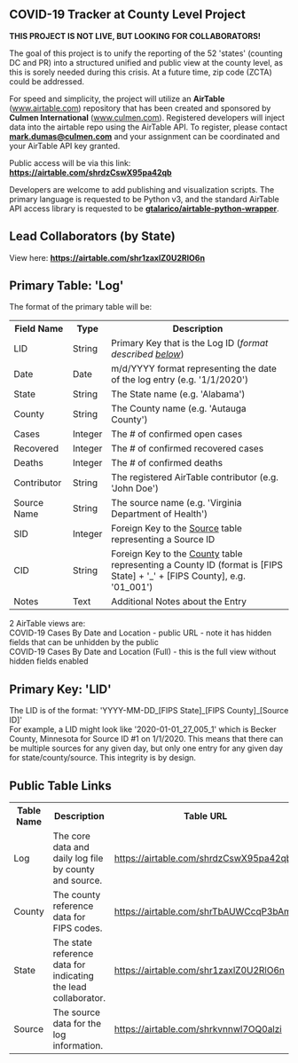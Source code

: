 <h2>COVID-19 Tracker at County Level Project</h2>

<b>THIS PROJECT IS NOT LIVE, BUT LOOKING FOR COLLABORATORS!</b>

The goal of this project is to unify the reporting of the 52 'states' (counting DC and PR) into a structured unified and public view at the county level, as this is sorely needed during this crisis.  At a future time, zip code (ZCTA) could be addressed.<br>

For speed and simplicity, the project will utilize an <b>AirTable</b> (www.airtable.com) repository that has been created and sponsored by <b>Culmen International</b> (www.culmen.com).  Registered developers will inject data into the airtable repo using the AirTable API.  To register, please contact <b>mark.dumas@culmen.com</b> and your assignment can be coordinated and your AirTable API key granted.<br>    

Public access will be via this link: <b><a href="https://airtable.com/shrdzCswX95pa42qb" target="_blank">https://airtable.com/shrdzCswX95pa42qb</a></b><br>

Developers are welcome to add publishing and visualization scripts.  The primary language is requested to be Python v3, and the standard AirTable API access library is requested to be <b><a href="https://github.com/gtalarico/airtable-python-wrapper" target="_blank">gtalarico/airtable-python-wrapper</a></b>.<br>

<h2>Lead Collaborators (by State)</h2>

View here: <b><a href="https://airtable.com/shr1zaxlZ0U2RlO6n" target="_blank">https://airtable.com/shr1zaxlZ0U2RlO6n</a></b><br>

<h2>Primary Table: 'Log'</h2>

The format of the primary table will be:

<table>
  <tr>
    <th>Field Name</th>
    <th>Type</th>
    <th>Description</th>
  </tr>
  <tr>
    <td>LID</td>
    <td>String</td>
    <td>Primary Key that is the Log ID (<i>format described <a href='https://github.com/mezcalhead/covid-19-tracker/blob/master/README.md#primary-key-lid'>below</a></i>)</td>
  </tr>
  <tr>
    <td>Date</td>
    <td>Date</td>
    <td>m/d/YYYY format representing the date of the log entry (e.g. '1/1/2020')</td>
  </tr>
  <tr>
    <td>State</td>
    <td>String</td>
    <td>The State name (e.g. 'Alabama')</td>
  </tr>
  <tr>
    <td>County</td>
    <td>String</td>
    <td>The County name (e.g. 'Autauga County')</td>
  </tr>
  <tr>
    <td>Cases</td>
    <td>Integer</td>
    <td>The # of confirmed open cases</td>
  </tr>
  <tr>
    <td>Recovered</td>
    <td>Integer</td>
    <td>The # of confirmed recovered cases</td>
  </tr>
  <tr>
    <td>Deaths</td>
    <td>Integer</td>
    <td>The # of confirmed deaths</td>
  </tr>
  <tr>
    <td>Contributor</td>
    <td>String</td>
    <td>The registered AirTable contributor (e.g. 'John Doe')</td>
  </tr>
  <tr>
    <td>Source Name</td>
    <td>String</td>
    <td>The source name (e.g. 'Virginia Department of Health')</td>
  </tr>
  <tr>
    <td>SID</td>
    <td>Integer</td>
    <td>Foreign Key to the <a href="https://airtable.com/shrkvnnwl7OQ0alzi" target="_blank">Source</a> table representing a Source ID</td>
  </tr>
  <tr>
    <td>CID</td>
    <td>String</td>
    <td>Foreign Key to the <a href="https://airtable.com/shrTbAUWCcqP3bAmL" target="_blank">County</a> table representing a County ID (format is [FIPS State] + '_' + [FIPS County], e.g. '01_001')</td>
  </tr>
  <tr>
    <td>Notes</td>
    <td>Text</td>
    <td>Additional Notes about the Entry</td>
  </tr>
</table>

2 AirTable views are:<br>
COVID-19 Cases By Date and Location - public URL - note it has hidden fields that can be unhidden by the public<br>
COVID-19 Cases By Date and Location (Full) - this is the full view without hidden fields enabled<br>

<h2>Primary Key: 'LID'</h2>

The LID is of the format: 'YYYY-MM-DD&#95;[FIPS State]&#95;[FIPS County]&#95;[Source ID]'<br>
For example, a LID might look like '2020-01-01_27_005_1' which is Becker County, Minnesota for Source ID #1 on 1/1/2020.
This means that there can be multiple sources for any given day, but only one entry for any given day for state/county/source.
This integrity is by design.

<h2>Public Table Links</h2>

<table>
  <tr>
    <th>Table Name</th>
    <th>Description</th>
    <th>Table URL</th>
  </tr>
  <tr>
    <td>Log</td>
    <td>The core data and daily log file by county and source.</td>
    <td><a href="https://airtable.com/shrdzCswX95pa42qb" target="_blank">https://airtable.com/shrdzCswX95pa42qb</a></td>
  </tr>
  <tr>
    <td>County</td>
    <td>The county reference data for FIPS codes.</td>
    <td><a href="https://airtable.com/shrTbAUWCcqP3bAmL" target="_blank">https://airtable.com/shrTbAUWCcqP3bAmL</a></td>
  </tr>
  <tr>
    <td>State</td>
    <td>The state reference data for indicating the lead collaborator.</td>
    <td><a href="https://airtable.com/shr1zaxlZ0U2RlO6n" target="_blank">https://airtable.com/shr1zaxlZ0U2RlO6n</a></td>
  </tr>
  <tr>
    <td>Source</td>
    <td>The source data for the log information.</td>
    <td><a href="https://airtable.com/shrkvnnwl7OQ0alzi" target="_blank">https://airtable.com/shrkvnnwl7OQ0alzi</a></td>
  </tr>
</table>

